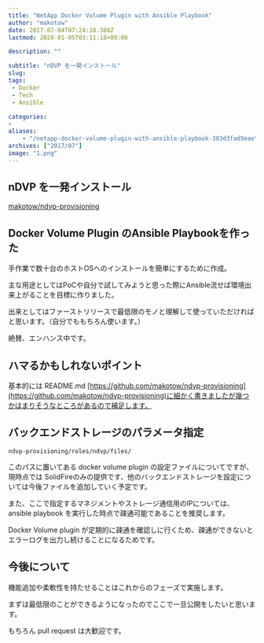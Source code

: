 ```yaml
---
title: "NetApp Docker Volume Plugin with Ansible Playbook"
author: "makotow"
date: 2017-07-04T07:24:18.388Z
lastmod: 2020-01-05T03:11:18+09:00

description: ""

subtitle: "nDVP を一発インストール"
slug: 
tags:
 - Docker
 - Tech
 - Ansible

categories:
-
aliases:
    - "/netapp-docker-volume-plugin-with-ansible-playbook-383d3fad9eae"
archives: ["2017/07"]
image: "1.png"
---
```


## nDVP を一発インストール


[makotow/ndvp-provisioning](https://github.com/makotow/ndvp-provisioning)


## Docker Volume Plugin のAnsible Playbookを作った

手作業で数十台のホストOSへのインストールを簡単にするために作成。

主な用途としてはPoCや自分で試してみようと思った際にAnsible流せば環境出来上がることを目標に作りました。

出来としてはファーストリリースで最低限のモノと理解して使っていただければと思います。（自分でももちろん使います。）

絶賛、エンハンス中です。

## ハマるかもしれないポイント

基本的には README.md [https://github.com/makotow/ndvp-provisioning](https://github.com/makotow/ndvp-provisioning)に細かく書きましたが幾つかはまりそうなところがあるので補足します。

## バックエンドストレージのパラメータ指定

`ndvp-provisioning/roles/ndvp/files/`

このパスに置いてある docker volume plugin の設定ファイルについてですが、現時点では SolidFireのみの提供です、他のバックエンドストレージを設定については今後ファイルを追加していく予定です。

また、ここで指定するマネジメントやストレージ通信用のIPについては、ansible playbook を実行した時点で疎通可能であることを推奨します。

Docker Volume plugin が定期的に疎通を確認しに行くため、疎通ができないとエラーログを出力し続けることになるためです。

## 今後について

機能追加や柔軟性を持たせることはこれからのフェーズで実施します。

まずは最低限のことができるようになったのでここで一旦公開をしたいと思います。

もちろん pull request は大歓迎です。
